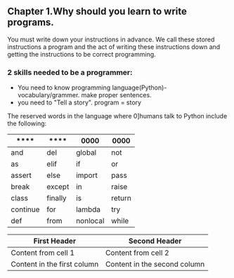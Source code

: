 ## Chapter 1.Why should you learn to write programs.

You must write down your instructions in advance. We call these stored instructions a program and the act of writing these instructions down and getting the instructions to be correct programming.

### 2 skills needed to be a programmer:
* You need to know programming language(Python)- vocabulary/grammer. make proper sentences.
* you need to "Tell a story". program = story

The reserved words in the language where 0]humans talk to Python include the following:

****|****|0000|0000|
----|----|----|----|    
and | del | global | not | with
as | elif | if | or | yield
assert |  else | import|  pass
break | except |  in | raise
class | finally | is | return
continue | for | lambda | try
def | from | nonlocal | while

First Header | Second Header
------------ | -------------
Content from cell 1 | Content from cell 2
Content in the first column | Content in the second column